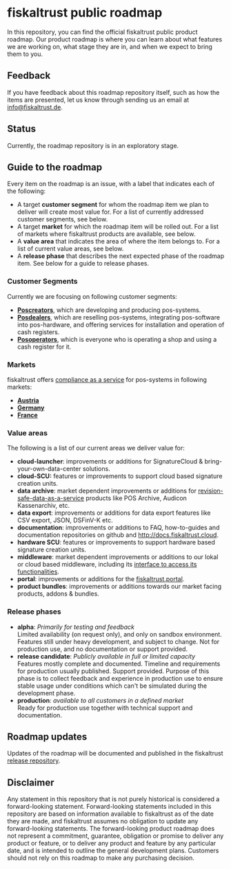 # fiskaltrust public roadmap

In this repository, you can find the official fiskaltrust public product roadmap. Our product roadmap is where you can learn about what features we are working on, what stage they are in, and when we expect to bring them to you.

## Feedback

If you have feedback about this roadmap repository itself, such as how the items are presented, let us know through sending us an email at [info@fiskaltrust.de](mailto:info@fiskaltrust.de).

## Status

Currently, the roadmap repository is in an exploratory stage.

## Guide to the roadmap

Every item on the roadmap is an issue, with a label that indicates each of the following:

- A target **customer segment** for whom the roadmap item we plan to deliver will create most value for. For a list of currently addressed customer segments, see below.
- A target **market** for which the roadmap item will be rolled out. For a list of markets where fiskaltrust products are available, see below.
- A **value area** that indicates the area of where the item belongs to. For a list of current value areas, see below.
- A **release phase** that describes the next expected phase of the roadmap item. See below for a guide to release phases.

### Customer Segments

Currently we are focusing on following customer segments:

- [**Poscreators**](https://docs.fiskaltrust.cloud/doc/productdescription-de-doc/glossar/README.html#kassenhersteller-poscreator), which are developing and producing pos-systems.
- [**Posdealers**](https://docs.fiskaltrust.cloud/doc/productdescription-de-doc/glossar/README.html#kassenhändler-posdealer), which are reselling pos-systems, integrating pos-software into pos-hardware, and offering services for installation and operation of cash registers.
- [**Posoperators**](https://docs.fiskaltrust.cloud/doc/productdescription-de-doc/glossar/README.html#kassenbetreiber-posoperator), which is everyone who is operating a shop and using a cash register for it.

### Markets

fiskaltrust offers [compliance as a service](https://docs.fiskaltrust.cloud/doc/productdescription-de-doc/product-service-description/README.html) for pos-systems in following markets:

- **[Austria](https://www.fiskaltrust.at/)**
- **[Germany](https://www.fiskaltrust.de/)**
- **[France](https://fiskaltrust.fr/)**

### Value areas

The following is a list of our current areas we deliver value for:

- **cloud-launcher**: improvements or additions for SignatureCloud & bring-your-own-data-center solutions.
- **cloud-SCU:** features or improvements to support cloud based signature creation units.
- **data archive**: market dependent improvements or additions for [revision-safe-data-as-a-service](https://docs.fiskaltrust.cloud/doc/productdescription-de-doc/product-service-description/README.html#revisionssichere-daten-as-a-service) products like POS Archive, Audicon Kassenarchiv, etc.
- **data export**: improvements or additions for data export features like CSV export, JSON, DSFinV-K etc.
- **documentation**: improvements or additions to FAQ, how-to-guides and documentation repositories on github and http://docs.fiskaltrust.cloud.
- **hardware SCU**: features or improvements to support hardware based signature creation units.
- **middleware**: market dependent improvements or additions to our lokal or cloud based middleware, including its [interface to access its functionalities](https://docs.fiskaltrust.cloud/doc/interface-doc/doc/general/general.html).
- **portal**: improvements or additions for the [fiskaltrust.portal](https://docs.fiskaltrust.cloud/doc/portal-manual-doc/doc/handbook-general/disclaimer.html).
- **product bundles**: improvements or additions towards our market facing products, addons & bundles.

### Release phases

- **alpha**: *Primarily for testing and feedback*<br>Limited availability (on request only), and only on sandbox environment. Features still under heavy development, and subject to change. Not for production use, and no documentation or support provided.
- **release candidate**: *Publicly available in full or limited capacity*<br>
  Features mostly complete and documented. Timeline and requirements for production usually published. Support provided. Purpose of this phase is to collect feedback and experience in production use to ensure stable usage under conditions which can't be simulated during the development phase.
- **production**: *available to all customers in a defined market*<br>
  Ready for production use together with technical support and documentation. 

## Roadmap updates

Updates of the roadmap will be documented and published in the fiskaltrust [release repository](https://github.com/fiskaltrust/release-notes).

## Disclaimer

Any statement in this repository that is not purely historical is considered a forward-looking statement. Forward-looking statements included in this repository are based on information available to fiskaltrust as of the date they are made, and fiskaltrust assumes no obligation to update any forward-looking statements. The forward-looking product roadmap does not represent a commitment, guarantee, obligation or promise to deliver any product or feature, or to deliver any product and feature by any particular date, and is intended to outline the general development plans. Customers should not rely on this roadmap to make any purchasing decision.